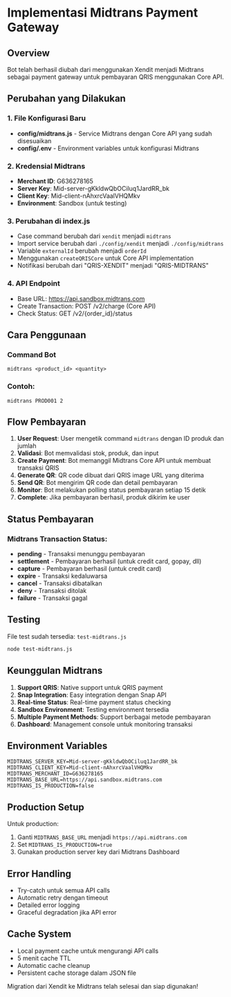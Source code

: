 # Implementasi Midtrans Payment Gateway

## Overview
Bot telah berhasil diubah dari menggunakan Xendit menjadi Midtrans sebagai payment gateway untuk pembayaran QRIS menggunakan Core API.

## Perubahan yang Dilakukan

### 1. File Konfigurasi Baru
- **config/midtrans.js** - Service Midtrans dengan Core API yang sudah disesuaikan
- **config/.env** - Environment variables untuk konfigurasi Midtrans

### 2. Kredensial Midtrans
- **Merchant ID**: G636278165
- **Server Key**: Mid-server-gKkldwQbOCiluq1JardRR_bk
- **Client Key**: Mid-client-nAhxrcVaalVHQMkv
- **Environment**: Sandbox (untuk testing)

### 3. Perubahan di index.js
- Case command berubah dari `xendit` menjadi `midtrans`
- Import service berubah dari `./config/xendit` menjadi `./config/midtrans`
- Variable `externalId` berubah menjadi `orderId`
- Menggunakan `createQRISCore` untuk Core API implementation
- Notifikasi berubah dari "QRIS-XENDIT" menjadi "QRIS-MIDTRANS"

### 4. API Endpoint
- Base URL: https://api.sandbox.midtrans.com
- Create Transaction: POST /v2/charge (Core API)
- Check Status: GET /v2/{order_id}/status

## Cara Penggunaan

### Command Bot
```
midtrans <product_id> <quantity>
```

### Contoh:
```
midtrans PROD001 2
```

## Flow Pembayaran

1. **User Request**: User mengetik command `midtrans` dengan ID produk dan jumlah
2. **Validasi**: Bot memvalidasi stok, produk, dan input
3. **Create Payment**: Bot memanggil Midtrans Core API untuk membuat transaksi QRIS
4. **Generate QR**: QR code dibuat dari QRIS image URL yang diterima
5. **Send QR**: Bot mengirim QR code dan detail pembayaran
6. **Monitor**: Bot melakukan polling status pembayaran setiap 15 detik
7. **Complete**: Jika pembayaran berhasil, produk dikirim ke user

## Status Pembayaran

### Midtrans Transaction Status:
- **pending** - Transaksi menunggu pembayaran
- **settlement** - Pembayaran berhasil (untuk credit card, gopay, dll)
- **capture** - Pembayaran berhasil (untuk credit card)
- **expire** - Transaksi kedaluwarsa
- **cancel** - Transaksi dibatalkan
- **deny** - Transaksi ditolak
- **failure** - Transaksi gagal

## Testing

File test sudah tersedia: `test-midtrans.js`

```bash
node test-midtrans.js
```

## Keunggulan Midtrans

1. **Support QRIS**: Native support untuk QRIS payment
2. **Snap Integration**: Easy integration dengan Snap API
3. **Real-time Status**: Real-time payment status checking
4. **Sandbox Environment**: Testing environment tersedia
5. **Multiple Payment Methods**: Support berbagai metode pembayaran
6. **Dashboard**: Management console untuk monitoring transaksi

## Environment Variables

```env
MIDTRANS_SERVER_KEY=Mid-server-gKkldwQbOCiluq1JardRR_bk
MIDTRANS_CLIENT_KEY=Mid-client-nAhxrcVaalVHQMkv
MIDTRANS_MERCHANT_ID=G636278165
MIDTRANS_BASE_URL=https://api.sandbox.midtrans.com
MIDTRANS_IS_PRODUCTION=false
```

## Production Setup

Untuk production:
1. Ganti `MIDTRANS_BASE_URL` menjadi `https://api.midtrans.com`
2. Set `MIDTRANS_IS_PRODUCTION=true`
3. Gunakan production server key dari Midtrans Dashboard

## Error Handling

- Try-catch untuk semua API calls
- Automatic retry dengan timeout
- Detailed error logging
- Graceful degradation jika API error

## Cache System

- Local payment cache untuk mengurangi API calls
- 5 menit cache TTL
- Automatic cache cleanup
- Persistent cache storage dalam JSON file

Migration dari Xendit ke Midtrans telah selesai dan siap digunakan!

